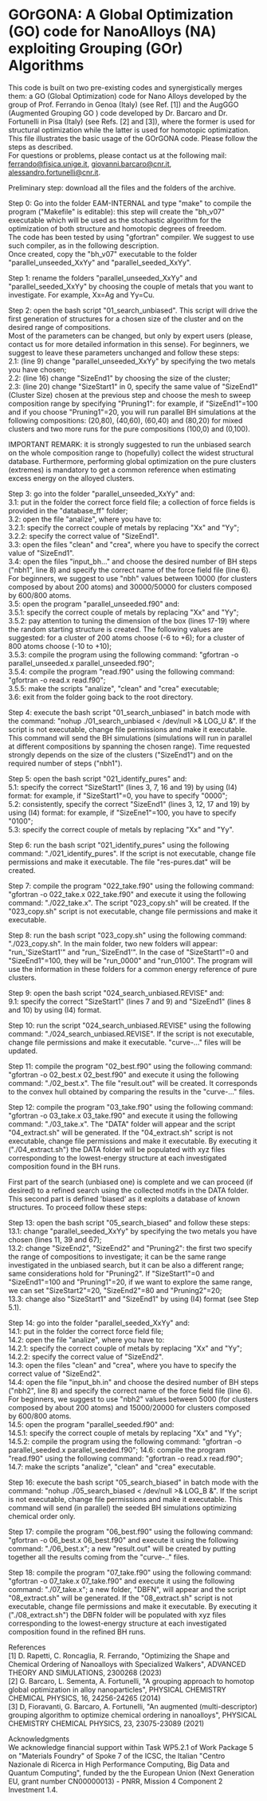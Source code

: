 # GOrGONA: A Global Optimization (GO) code for NanoAlloys (NA) exploiting Grouping (GOr) Algorithms
This code is built on two pre-existing codes and synergistically merges them: a GO (Global Optimization) code for Nano Alloys developed by the group of Prof. Ferrando in Genoa (Italy) (see Ref. [1]) and the AugGGO (Augmented Grouping GO ) code developed by Dr. Barcaro and Dr. Fortunelli in Pisa (Italy) (see Refs. [2] and [3]), where the former is used for structural optimization while the latter is used for homotopic optimization.\
This file illustrates the basic usage of the GOrGONA code. Please follow the steps as described. \
For questions or problems, please contact us at the following mail: ferrando@fisica.unige.it, giovanni.barcaro@cnr.it, alessandro.fortunelli@cnr.it.

Preliminary step: download all the files and the folders of the archive.

Step 0: Go into the folder EAM-INTERNAL and type "make" to compile the program ("Makefile" is editable): this step will create the "bh_v07" executable which will be used as the stochastic algorithm for the optimization of both structure and homotopic degrees of freedom. \
The code has been tested by using "gfortran" compiler. We suggest to use such compiler, as in the following description. \
Once created, copy the "bh_v07" executable to the folder "parallel_unseeded_XxYy" and "parallel_seeded_XxYy".

Step 1: rename the folders "parallel_unseeded_XxYy" and "parallel_seeded_XxYy" by choosing the couple of metals that you want to investigate. For example, Xx=Ag and Yy=Cu.

Step 2: open the bash script "01_search_unbiased". This script will drive the first generation of structures for a chosen size of the cluster and on the desired range of compositions. \
Most of the parameters can be changed, but only by expert users (please, contact us for more detailed information in this sense). For beginners, we suggest to leave these parameters unchanged and follow these steps:\
2.1: (line 9) change "parallel_unseeded_XxYy" by specifying the two metals you have chosen;\
2.2: (line 16) change "SizeEnd1" by choosing the size of the cluster;\
2.3: (line 20) change "SizeStart1" in 0, specify the same value of "SizeEnd1" (Cluster Size) chosen at the previous step and choose the mesh to sweep composition range by specifying "Pruning1": for example, if "SizeEnd1"=100 and if you choose "Pruning1"=20, you will run parallel BH simulations at the following compositions: (20,80), (40,60), (60,40) and (80,20) for mixed clusters and two more runs for the pure compositions (100,0) and (0,100).

IMPORTANT REMARK: it is strongly suggested to run the unbiased search on the whole composition range to (hopefully) collect the widest structural database. Furthermore, performing global optimization on the pure clusters (extremes) is mandatory to get a common reference when estimating excess energy on the alloyed clusters.

Step 3: go into the folder "parallel_unseeded_XxYy" and:\
3.1: put in the folder the correct force field file; a collection of force fields is provided in the "database_ff" folder;\
3.2: open the file "analize", where you have to:\
3.2.1: specify the correct couple of metals by replacing "Xx" and "Yy"; \
3.2.2: specify the correct value of "SizeEnd1".\
3.3: open the files "clean" and "crea", where you have to specify the correct value of "SizeEnd1".\
3.4: open the files "input_bh..." and choose the desired number of BH steps ("nbh1", line 8) and specify the correct name of the force field file (line 6). For beginners, we suggest to use "nbh" values between 10000 (for clusters composed by about 200 atoms) and 30000/50000 for clusters composed by 600/800 atoms.\
3.5: open the program "parallel_unseeded.f90" and:\
3.5.1: specify the correct couple of metals by replacing "Xx" and "Yy";\
3.5.2: pay attention to tuning the dimension of the box (lines 17-19) where the random starting structure is created. The following values are suggested: for a cluster of 200 atoms choose (-6 to +6); for a cluster of 800 atoms choose (-10 to +10);\
3.5.3: compile the program using the following command: "gfortran -o parallel_unseeded.x parallel_unseeded.f90";\
3.5.4: compile the program "read.f90" using the following command: "gfortran -o read.x read.f90";\
3.5.5: make the scripts "analize", "clean" and "crea" executable;\
3.6: exit from the folder going back to the root directory.

Step 4: execute the bash script "01_search_unbiased" in batch mode with the command: "nohup ./01_search_unbiased < /dev/null >& LOG_U &". If the script is not executable, change file permissions and make it executable. This command will send the BH simulations (simulations will run in parallel at different compositions by spanning the chosen range). Time requested strongly depends on the size of the clusters ("SizeEnd1") and on the required number of steps ("nbh1").

Step 5: open the bash script "021_identify_pures" and: \
5.1: specify the correct "SizeStart1" (lines 3, 7, 16 and 19) by using (I4) format: for example, if "SizeStart1"=0, you have to specify "0000";\
5.2: consistently, specify the correct "SizeEnd1" (lines 3, 12, 17 and 19) by using (I4) format: for example, if "SizeEne1"=100, you have to specify "0100";\
5.3: specify the correct couple of metals by replacing "Xx" and "Yy".

Step 6: run the bash script "021_identify_pures" using the following command: "./021_identify_pures". If the script is not executable, change file permissions and make it executable. The file "res-pures.dat" will be created.

Step 7: compile the program "022_take.f90" using the following command: "gfortran -o 022_take.x 022_take.f90" and execute it using the following command: "./022_take.x". The script "023_copy.sh" will be created. If the "023_copy.sh" script is not executable, change file permissions and make it executable.

Step 8: run the bash script "023_copy.sh" using the following command: "./023_copy.sh". In the main folder, two new folders will appear: "run_'SizeStart1'" and "run_'SizeEnd1'". In the case of "SizeStart1"=0 and "SizeEnd1"=100, they will be "run_0000" and "run_0100". The program will use the information in these folders for a common energy reference of pure clusters.

Step 9: open the bash script "024_search_unbiased.REVISE" and: \
9.1: specify the correct "SizeStart1" (lines 7 and 9) and "SizeEnd1" (lines 8 and 10) by using (I4) format.

Step 10: run the script "024_search_unbiased.REVISE" using the following command: "./024_search_unbiased.REVISE". If the script is not executable, change file permissions and make it executable. "curve-..." files will be updated.

Step 11: compile the program "02_best.f90" using the following command: "gfortran -o 02_best.x 02_best.f90" and execute it using the following command: "./02_best.x". The file "result.out" will be created. It corresponds to the convex hull obtained by comparing the results in the "curve-..." files.

Step 12: compile the program "03_take.f90" using the following command: "gfortran -o 03_take.x 03_take.f90" and execute it using the following command: "./03_take.x". The "DATA" folder will appear and the script "04_extract.sh" will be generated. If the "04_extract.sh" script is not executable, change file permissions and make it executable. By executing it ("./04_extract.sh") the DATA folder will be populated with xyz files corresponding to the lowest-energy structure at each investigated composition found in the BH runs.

First part of the search (unbiased one) is complete and we can proceed (if desired) to a refined search using the collected motifs in the DATA folder. This second part is defined 'biased' as it exploits a database of known structures. To proceed follow these steps:

Step 13: open the bash script "05_search_biased" and follow these steps:\
13.1: change "parallel_seeded_XxYy" by specifying the two metals you have chosen (lines 11, 39 and 67);\
13.2: change "SizeEnd2", "SizeEnd2" and "Pruning2": the first two specify the range of compositions to investigate; it can be the same range investigated in the unbiased search, but it can be also a different range; same considerations hold for "Pruning2". If "SizeStart1"=0 and "SizeEnd1"=100 and "Pruning1"=20, if we want to explore the same range, we can set "SizeStart2"=20, "SizeEnd2"=80 and "Pruning2"=20;\
13.3: change also "SizeStart1" and "SizeEnd1" by using (I4) format (see Step 5.1).

Step 14: go into the folder "parallel_seeded_XxYy" and:\
14.1: put in the folder the correct force field file; \
14.2: open the file "analize", where you have to:\
14.2.1: specify the correct couple of metals by replacing "Xx" and "Yy"; \
14.2.2: specify the correct value of "SizeEnd2".\
14.3: open the files "clean" and "crea", where you have to specify the correct value of "SizeEnd2".\
14.4: open the file "input_bh.in" and choose the desired number of BH steps ("nbh2", line 8) and specify the correct name of the force field file (line 6). For beginners, we suggest to use "nbh2" values between 5000 (for clusters composed by about 200 atoms) and 15000/20000 for clusters composed by 600/800 atoms.\
14.5: open the program "parallel_seeded.f90" and:\
14.5.1: specify the correct couple of metals by replacing "Xx" and "Yy";\
14.5.2: compile the program using the following command: "gfortran -o parallel_seeded.x parallel_seeded.f90";
14.6: compile the program "read.f90" using the following command: "gfortran -o read.x read.f90";
14.7: make the scripts "analize", "clean" and "crea" executable.

Step 16: execute the bash script "05_search_biased" in batch mode with the command: "nohup ./05_search_biased < /dev/null >& LOG_B &".  If the script is not executable, change file permissions and make it executable. This command will send (in parallel) the seeded BH simulations optimizing chemical order only. 

Step 17: compile the program "06_best.f90" using the following command: "gfortran -o 06_best.x 06_best.f90" and execute it using the following command: "./06_best.x"; a new "result.out" will be created by putting together all the results coming from the "curve-.." files.

Step 18: compile the program "07_take.f90" using the following command: "gfortran -o 07_take.x 07_take.f90" and execute it using the following command: "./07_take.x"; a new folder, "DBFN", will appear and the script "08_extract.sh" will be generated.  If the "08_extract.sh" script is not executable, change file permissions and make it executable. By executing it ("./08_extract.sh") the DBFN folder will be populated with xyz files corresponding to the lowest-energy structure at each investigated composition found in the refined BH runs.

References\
[1] D. Rapetti, C. Roncaglia, R. Ferrando, "Optimizing the Shape and Chemical Ordering of Nanoalloys with Specialized Walkers", ADVANCED THEORY AND SIMULATIONS, 2300268 (2023)\
[2] G. Barcaro, L. Sementa, A. Fortunelli, "A grouping approach to homotop global optimization in alloy nanoparticles", PHYSICAL CHEMISTRY CHEMICAL PHYSICS, 16, 24256-24265 (2014)\
[3] D, Fioravanti, G. Barcaro, A. Fortunelli, "An augmented (multi-descriptor) grouping algorithm to optimize chemical ordering in nanoalloys", PHYSICAL CHEMISTRY CHEMICAL PHYSICS, 23, 23075-23089 (2021)

Acknowledgments\
We acknowledge financial support within Task WP5.2.1 of Work Package 5 on "Materials Foundry" of Spoke 7 of the ICSC, the Italian "Centro Nazionale di Ricerca in High Performance Computing, Big Data and Quantum Computing", funded by the the European Union (Next Generation EU, grant number CN00000013) - PNRR, Mission 4 Component 2 Investment 1.4.
